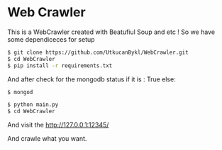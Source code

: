 # Web Crawler 
This is a WebCrawler created with Beatufiul Soup and etc ! 
So we have some dependiceces for setup
``` sh
$ git clone https://github.com/UtkucanBykl/WebCrawler.git
$ cd WebCrawler
$ pip install -r requirements.txt
``` 
And after check for the mongodb status
if it is : True
else:
``` sh
$ mongod
```

``` sh
$ python main.py
$ cd WebCrawler
``` 
And visit the http://127.0.0.1:12345/

And crawle what you want.

